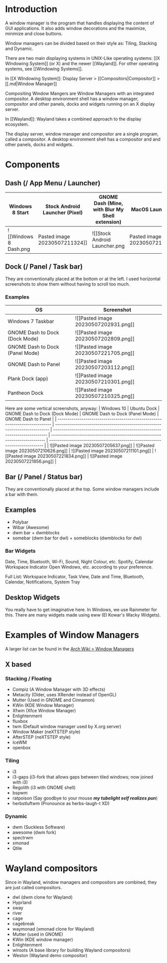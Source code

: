 # Introduction
A window manager is the program that handles displaying the content of GUI applications. It also adds window decorations and the maximize, minimize and close buttons.

Window managers can be divided based on their style as: Tiling, Stacking and Dynamic.

There are two main displaying systems in UNIX-Like operating systems: [[X WIndowing System]] (or X) and the newer [[Wayland]]. For other operating systems, see [[Windowing Systems]].

In [[X WIndowing System]]:
Display Server > [[Compositors|Compositor]] > [[.md|Window Manager]]

Compositing Window Mangers are Window Managers with an integrated compositor.
A desktop environment shell has a window manager, compositor and other panels, docks and widgets running on an X display server.

In [[Wayland]]:
Wayland takes a combined approach to the display ecosystem.

The display server, window manager and compositor are a single program, called a compositor.
A desktop environment shell has a compositor and and other panels, docks and widgets.

# Components
## Dash (/ App Menu / Launcher)

| Windows 8 Start                                                | Stock Android Launcher (Pixel)                                         | GNOME Dash (Mine, with Blur My Shell extension)                             | MacOS Launchpad                                                             | Deepin 15.11 Dash                                                           |
| -------------------------------------------------------------- | ---------------------------------------------------------------------- | --------------------------------------------------------------------------- | --------------------------------------------------------------------------- | --------------------------------------------------------------------------- |
| ![[Windows 8 Dash.png|Pasted image 20230507211324]] | ![[Stock Android Launcher.png|Pasted image 20230507211637]] | ![[Pasted image 20230507211947.png]] | ![[Pasted image 20230507212559.png]] | ![[Pasted image 20230507212109.png]] |

## Dock (/ Panel / Task bar)
They are conventionally placed at the bottom or at the left.
I used horizontal screenshots to show them without having to scroll too much.

### Examples
| OS                              | Screenshot                                                                  |
| ------------------------------- | --------------------------------------------------------------------------- |
| Windows 7 Taskbar               | ![[Pasted image 20230507202931.png]] |
| GNOME Dash to Dock (Dock Mode)  | ![[Pasted image 20230507202809.png]] |
| GNOME Dash to Dock (Panel Mode) | ![[Pasted image 20230507221705.png]] |
| GNOME Dash to Panel             | ![[Pasted image 20230507203112.png]] |
| Plank Dock (app)                | ![[Pasted image 20230507210301.png]] |
| Pantheon Dock                   | ![[Pasted image 20230507210325.png]] |

Here are some vertical screenshots, anyway:
| Windows 10                                                                  | Ubuntu Dock                                                                 | GNOME Dash to Dock (Dock Mode)                                              | GNOME Dash to Dock (Panel Mode)                                             | GNOME Dash to Panel                                                         |
| --------------------------------------------------------------------------- | --------------------------------------------------------------------------- | --------------------------------------------------------------------------- | --------------------------------------------------------------------------- | --------------------------------------------------------------------------- |
| ![[Pasted image 20230507205637.png]] | ![[Pasted image 20230507210626.png]] | ![[Pasted image 20230507211101.png]] | ![[Pasted image 20230507221834.png]] | ![[Pasted image 20230507221856.png]] |

## Bar (/ Panel / Status bar)
They are conventionally placed at the top. Some window managers include a bar with them.

## Examples
- Polybar
- Wibar (Awesome)
- dwm bar + dwmblocks
- somebar (dwm bar for dwl) + someblocks (dwmblocks for dwl)
### Bar Widgets
Date, Time, Bluetooth, Wi-Fi, Sound, Night Colour, etc.
Spotify, Calendar
Workspace Indicator
Open Windows, etc. according to your preference.

Full List: Workspace Indicator, Task View, Date and Time, Bluetooth, Calendar, Notifications, System Tray
## Desktop Widgets
You really have to get imaginative here. In Windows, we use Rainmeter for this.
There are many widgets made using eww (El Kowar's Wacky Widgets).

# Examples of Window Managers
A larger list can be found in the [Arch Wiki > Window Managers](https://wiki.archlinux.org/title/window_manager)

## X based

### Stacking / Floating
- Compiz (A Window Manager with 3D effects)
- Metacity (Older, uses XRender instead of OpenGL)
- Mutter (Used in GNOME and Cinnamon)
- KWin (KDE Window Manager)
- Xfwm (Xfce Window Manager)
- Enlightenment
- fluxbox
- twm (Default window manager used by X.org server)
- Window Maker (neXTSTEP style)
- AfterSTEP (neXTSTEP style)
- IceWM
- openbox

### Tiling
- i3
- i3-gaps (i3-fork that allows gaps between tiled windows; now joined with i3)
- Regolith (i3 with GNOME shell)
- bspwm
- ratpoison (Say goodbye to your mouse ***my tubelight self realizes pun***)
- herbstluftwm (Pronounce as herbs-laugh-t XD)

### Dynamic
- dwm (Suckless Software)
- awesome (dwm fork)
- spectrwm
- xmonad
- Qtile

# Wayland compositors
Since in Wayland, window managers and compositors are combined, they are just called compositors.

- dwl (dwm clone for Wayland)
- Hyprland
- sway
- river
- cage
- cagebreak
- waymonad (xmonad clone for Wayland)
- Mutter (used in GNOME)
- KWin (KDE window manager)
- Enlightenment
- wlroots (A base library for building Wayland compositors)
- Weston (Wayland demo compositor)